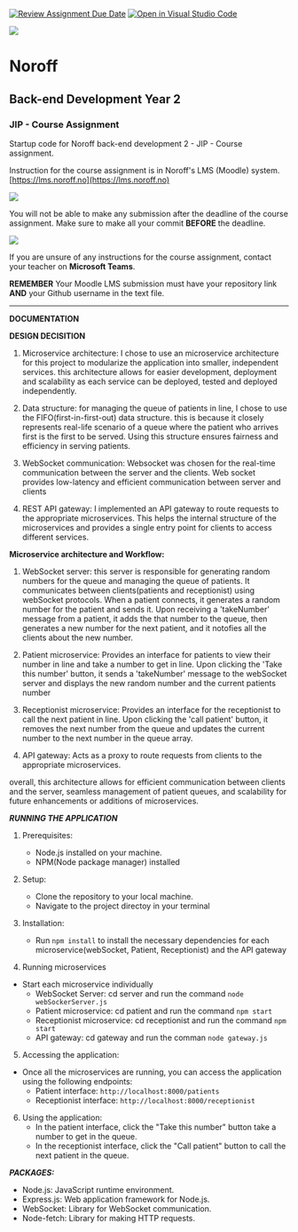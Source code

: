 [![Review Assignment Due Date](https://classroom.github.com/assets/deadline-readme-button-24ddc0f5d75046c5622901739e7c5dd533143b0c8e959d652212380cedb1ea36.svg)](https://classroom.github.com/a/eiRX7gq5)
[![Open in Visual Studio Code](https://classroom.github.com/assets/open-in-vscode-718a45dd9cf7e7f842a935f5ebbe5719a5e09af4491e668f4dbf3b35d5cca122.svg)](https://classroom.github.com/online_ide?assignment_repo_id=13706107&assignment_repo_type=AssignmentRepo)

![](http://images.restapi.co.za/pvt/Noroff-64.png)
# Noroff
## Back-end Development Year 2
### JIP - Course Assignment

Startup code for Noroff back-end development 2 - JIP - Course assignment.

Instruction for the course assignment is in Noroff's LMS (Moodle) system.
[https://lms.noroff.no](https://lms.noroff.no)

![](http://images.restapi.co.za/pvt/important.png)

You will not be able to make any submission after the deadline of the course assignment. Make sure to make all your commit **BEFORE** the deadline.

![](http://images.restapi.co.za/pvt/help_small.png)

If you are unsure of any instructions for the course assignment, contact your teacher on **Microsoft Teams**.

**REMEMBER** Your Moodle LMS submission must have your repository link **AND** your Github username in the text file.

---

**DOCUMENTATION**

**DESIGN DECISITION**
1. Microservice architecture: I chose to use an microservice architecture for this project to modularize the application into smaller, independent services. this architecture allows for easier development, deployment and scalability as each service can be deployed, tested and deployed independently.

2. Data structure: for managing the queue of patients in line, I chose to use the FIFO(first-in-first-out) data structure. this is because it closely represents real-life scenario of a queue where the patient who arrives first is the first to be served. Using this structure ensures fairness and efficiency in serving patients.

3. WebSocket communication: Websocket was chosen for the real-time communication between the server and the clients. Web socket provides low-latency and efficient communication between server and clients

4. REST API gateway: I implemented an API gateway to route requests to the appropriate microservices. This helps the internal structure of the microservices and provides a single entry point for clients to access different services.

**Microservice architecture and Workflow:**
1. WebSocket server: this server is responsible for generating random numbers for the queue and managing the queue of patients. It communicates between clients(patients and receptionist) using webSocket protocols. When a patient connects, it generates a random number for the patient and sends it. Upon receiving a 'takeNumber' message from a patient, it adds the that number to the queue, then generates a new number for the next patient, and it notofies all the clients about the new number.

2. Patient microservice: Provides an interface for patients to view their number in line and take a number to get in line. Upon clicking the 'Take this number' button, it sends a 'takeNumber' message to the webSocket server and displays the new random number and the current patients number

3. Receptionist microservice: Provides an interface for the receptionist to call the next patient in line. Upon clicking the 'call patient' button, it removes the next number from the queue and updates the current number to the next number in the queue array.

4. API gateway: Acts as a proxy to route requests from clients to the appropriate microservices.

overall, this architecture allows for efficient communication between clients and the server, seamless management of patient queues, and scalability for future enhancements or additions of microservices.

***RUNNING THE APPLICATION***

1. Prerequisites: 
    * Node.js installed on your machine.
    * NPM(Node package manager) installed

2. Setup:
    * Clone the repository to your local machine.
    * Navigate to the project directoy in your terminal

3. Installation:
    * Run `npm install` to install the necessary dependencies for each microservice(webSocket, Patient, Receptionist) and the API gateway

4. Running microservices
* Start each microservice individually
    * WebSocket Server: cd server and run the command `node webSockerServer.js`
    * Patient microservice: cd patient and run the command `npm start`
    * Receptionist microservice: cd receptionist and run the command `npm start`
    * API gateway: cd gateway and run the comman `node gateway.js`

5. Accessing the application:
* Once all the microservices are running, you can access the application using the following endpoints:
    * Patient interface: `http://localhost:8000/patients`
    * Receptionist interface: `http://localhost:8000/receptionist`

6. Using the application:
    * In the patient interface, click the "Take this number" button take a number to get in the queue.
    * In the receptionist interface, click the "Call patient" button to call the next patient in the queue.

***PACKAGES:***
* Node.js: JavaScript runtime environment.
* Express.js: Web application framework for Node.js.
* WebSocket: Library for WebSocket communication.
* Node-fetch: Library for making HTTP requests.
